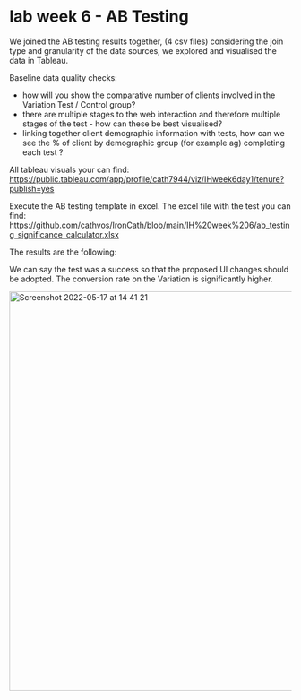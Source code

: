 # lab week 6 - AB Testing

We joined the AB testing results together, (4 csv files) considering the join type and granularity of the data sources, we explored and visualised the data in Tableau. 

Baseline data quality checks: 

- how will you  show the comparative number of clients involved in the Variation Test / Control group?
- there are multiple stages to the web interaction and therefore multiple stages of the test - how can these be best visualised?
- linking together client demographic information with tests, how can we see the % of client by demographic group (for example ag) completing each test ? 

All tableau visuals your can find: https://public.tableau.com/app/profile/cath7944/viz/IHweek6day1/tenure?publish=yes

Execute the AB testing template in excel. The excel file with the test you can find: https://github.com/cathvos/IronCath/blob/main/IH%20week%206/ab_testing_significance_calculator.xlsx

The results are the following:

We can say the test was a success so that the proposed UI changes should be adopted. 
The conversion rate on the Variation is significantly higher.

<img width="713" alt="Screenshot 2022-05-17 at 14 41 21" src="https://user-images.githubusercontent.com/101712996/168813230-a571707f-45e4-491f-9bca-a1f23bea4797.png">


